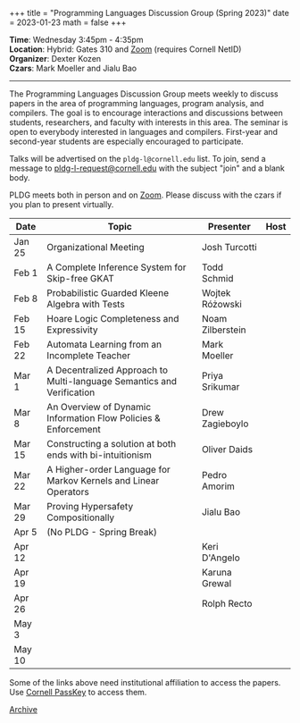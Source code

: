 +++
title = "Programming Languages Discussion Group (Spring 2023)"
date = 2023-01-23
math = false
+++

**Time**: Wednesday 3:45pm - 4:35pm <br/>
**Location**: Hybrid: Gates 310 and [Zoom][] (requires Cornell NetID) <br/>
**Organizer**: Dexter Kozen <br/>
**Czars**: Mark Moeller and Jialu Bao

---

The Programming Languages Discussion Group meets weekly to discuss papers in the
area of programming languages, program analysis, and compilers. The goal is to
encourage interactions and discussions between students, researchers, and
faculty with interests in this area. The seminar is open to everybody interested
in languages and compilers. First-year and second-year students are especially encouraged to participate. 



Talks will be advertised on the `pldg-l@cornell.edu` list. To join, send a
message to [pldg-l-request@cornell.edu][join-pldg] with the subject "join" and a
blank body.

PLDG meets both in person and on [Zoom][]. Please discuss with the czars if you
plan to present virtually.


| Date    | Topic                    | Presenter       | Host |
|---------|--------------------------|-----------------|------|
| Jan 25  | Organizational Meeting   | Josh Turcotti   |      |
| Feb 1   | A Complete Inference System for Skip-free GKAT | Todd Schmid     |      |
| Feb 8   | Probabilistic Guarded Kleene Algebra with Tests| Wojtek Różowski|      |
| Feb 15  | Hoare Logic Completeness and Expressivity | Noam Zilberstein|      |
| Feb 22  | Automata Learning from an Incomplete Teacher | Mark Moeller    |      |
| Mar 1   | A Decentralized Approach to Multi-language Semantics and Verification | Priya Srikumar  |      |
| Mar 8   | An Overview of Dynamic Information Flow Policies & Enforcement | Drew Zagieboylo |      |
| Mar 15  | Constructing a solution at both ends with bi-intuitionism | Oliver Daids               |      |
| Mar 22  | A Higher-order Language for Markov Kernels and Linear Operators | Pedro Amorim    |      |
| Mar 29  | Proving Hypersafety Compositionally | Jialu Bao       |      |
| Apr 5   | (No PLDG - Spring Break) |                 |      |
| Apr 12  |                          | Keri D'Angelo   |      |
| Apr 19  |                          | Karuna Grewal   |      |
| Apr 26  |                          | Rolph Recto     |      |
| May 3   |                          |                 |      |
| May 10  |                          |                 |      |


Some of the links above need institutional affiliation to access the papers.
Use [Cornell PassKey](https://www.library.cornell.edu/services/apps/passkey)
to access them.

[Archive](../)

[join-pldg]: mailto:pldg-l-request@cornell.edu?subject=join
[zoom]: https://cornell.zoom.us/j/231639869?pwd=UHNVcnY3ZXVydk5pcTRyQk5ncEhJZz09
